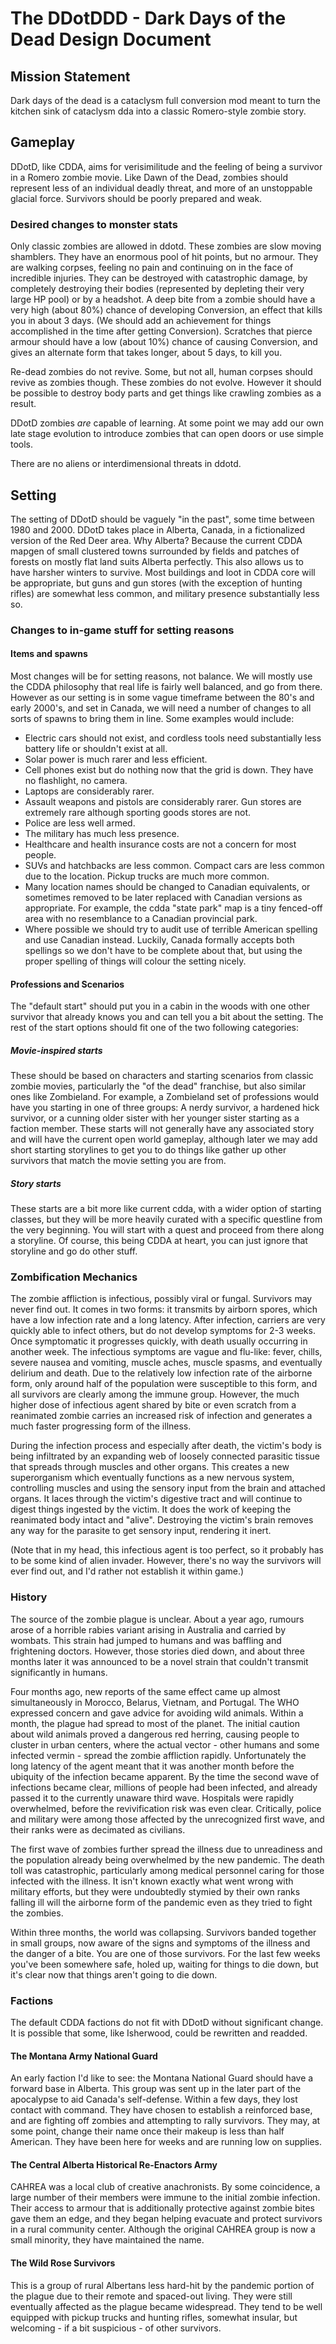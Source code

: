 # The DDotDDD - Dark Days of the Dead Design Document

## Mission Statement
Dark days of the dead is a cataclysm full conversion mod meant to turn the kitchen sink of cataclysm dda into a classic Romero-style zombie story.

## Gameplay
DDotD, like CDDA, aims for verisimilitude and the feeling of being a survivor in a Romero zombie movie. Like Dawn of the Dead, zombies should represent less of an individual deadly threat, and more of an unstoppable glacial force. Survivors should be poorly prepared and weak.

### Desired changes to monster stats
Only classic zombies are allowed in ddotd. These zombies are slow moving shamblers. They have an enormous pool of hit points, but no armour. They are walking corpses, feeling no pain and continuing on in the face of incredible injuries. They can be destroyed with catastrophic damage, by completely destroying their bodies (represented by depleting their very large HP pool) or by a headshot. A deep bite from a zombie should have a very high (about 80%) chance of developing Conversion, an effect that kills you in about 3 days. (We should add an achievement for things accomplished in the time after getting Conversion). Scratches that pierce armour should have a low (about 10%) chance of causing Conversion, and gives an alternate form that takes longer, about 5 days, to kill you.

Re-dead zombies do not revive. Some, but not all, human corpses should revive as zombies though. These zombies do not evolve. However it should be possible to destroy body parts and get things like crawling zombies as a result.

DDotD zombies *are* capable of learning. At some point we may add our own late stage evolution to introduce zombies that can open doors or use simple tools.

There are no aliens or interdimensional threats in ddotd.


## Setting
The setting of DDotD should be vaguely "in the past", some time between 1980 and 2000. DDotD takes place in Alberta, Canada, in a fictionalized version of the Red Deer area. Why Alberta? Because the current CDDA mapgen of small clustered towns surrounded by fields and patches of forests on mostly flat land suits Alberta perfectly. This also allows us to have harsher winters to survive. Most buildings and loot in CDDA core will be appropriate, but guns and gun stores (with the exception of hunting rifles) are somewhat less common, and military presence substantially less so.

### Changes to in-game stuff for setting reasons
#### Items and spawns
Most changes will be for setting reasons, not balance. We will mostly use the CDDA philosophy that real life is fairly well balanced, and go from there. However as our setting is in some vague timeframe between the 80's and early 2000's, and set in Canada, we will need a number of changes to all sorts of spawns to bring them in line. Some examples would include:
- Electric cars should not exist, and cordless tools need substantially less battery life or shouldn't exist at all.
- Solar power is much rarer and less efficient.
- Cell phones exist but do nothing now that the grid is down. They have no flashlight, no camera.
- Laptops are considerably rarer.
- Assault weapons and pistols are considerably rarer. Gun stores are extremely rare although sporting goods stores are not.
- Police are less well armed.
- The military has much less presence.
- Healthcare and health insurance costs are not a concern for most people.
- SUVs and hatchbacks are less common. Compact cars are less common due to the location. Pickup trucks are much more common.
- Many location names should be changed to Canadian equivalents, or sometimes removed to be later replaced with Canadian versions as appropriate. For example, the cdda "state park" map is a tiny fenced-off area with no resemblance to a Canadian provincial park.
- Where possible we should try to audit use of terrible American spelling and use Canadian instead. Luckily, Canada formally accepts both spellings so we don't have to be complete about that, but using the proper spelling of things will colour the setting nicely.

#### Professions and Scenarios
The "default start" should put you in a cabin in the woods with one other survivor that already knows you and can tell you a bit about the setting. The rest of the start options should fit one of the two following categories:

##### Movie-inspired starts
These should be based on characters and starting scenarios from classic zombie movies, particularly the "of the dead" franchise, but also similar ones like Zombieland. For example, a Zombieland set of professions would have you starting in one of three groups: A nerdy survivor, a hardened hick survivor, or a cunning older sister with her younger sister starting as a faction member. These starts will not generally have any associated story and will have the current open world gameplay, although later we may add short starting storylines to get you to do things like gather up other survivors that match the movie setting you are from.

##### Story starts
These starts are a bit more like current cdda, with a wider option of starting classes, but they will be more heavily curated with a specific questline from the very beginning. You will start with a quest and proceed from there along a storyline. Of course, this being CDDA at heart, you can just ignore that storyline and go do other stuff.

### Zombification Mechanics
The zombie affliction is infectious, possibly viral or fungal. Survivors may never find out. It comes in two forms: it transmits by airborn spores, which have a low infection rate and a long latency. After infection, carriers are very quickly able to infect others, but do not develop symptoms for 2-3 weeks. Once symptomatic it progresses quickly, with death usually occurring in another week. The infectious symptoms are vague and flu-like: fever, chills, severe nausea and vomiting, muscle aches, muscle spasms, and eventually delirium and death. Due to the relatively low infection rate of the airborne form, only around half of the population were susceptible to this form, and all survivors are clearly among the immune group. However, the much higher dose of infectious agent shared by bite or even scratch from a reanimated zombie carries an increased risk of infection and generates a much faster progressing form of the illness.

During the infection process and especially after death, the victim's body is being infiltrated by an expanding web of loosely connected parasitic tissue that spreads through muscles and other organs. This creates a new superorganism which eventually functions as a new nervous system, controlling muscles and using the sensory input from the brain and attached organs. It laces through the victim's digestive tract and will continue to digest things ingested by the victim. It does the work of keeping the reanimated body intact and "alive". Destroying the victim's brain removes any way for the parasite to get sensory input, rendering it inert.

(Note that in my head, this infectious agent is too perfect, so it probably has to be some kind of alien invader. However, there's no way the survivors will ever find out, and I'd rather not establish it within game.)

### History
The source of the zombie plague is unclear. About a year ago, rumours arose of a horrible rabies variant arising in Australia and carried by wombats. This strain had jumped to humans and was baffling and frightening doctors. However, those stories died down, and about three months later it was announced to be a novel strain that couldn't transmit significantly in humans.

Four months ago, new reports of the same effect came up almost simultaneously in Morocco, Belarus, Vietnam, and Portugal. The WHO expressed concern and gave advice for avoiding wild animals. Within a month, the plague had spread to most of the planet. The initial caution about wild animals proved a dangerous red herring, causing people to cluster in urban centers, where the actual vector - other humans and some infected vermin - spread the zombie affliction rapidly. Unfortunately the long latency of the agent meant that it was another month before the ubiquity of the infection became apparent. By the time the second wave of infections became clear, millions of people had been infected, and already passed it to the currently unaware third wave. Hospitals were rapidly overwhelmed, before the revivification risk was even clear. Critically, police and military were among those affected by the unrecognized first wave, and their ranks were as decimated as civilians.

The first wave of zombies further spread the illness due to unreadiness and the population already being overwhelmed by the new pandemic. The death toll was catastrophic, particularly among medical personnel caring for those infected with the illness. It isn't known exactly what went wrong with military efforts, but they were undoubtedly stymied by their own ranks falling ill will the airborne form of the pandemic even as they tried to fight the zombies.

Within three months, the world was collapsing. Survivors banded together in small groups, now aware of the signs and symptoms of the illness and the danger of a bite. You are one of those survivors. For the last few weeks you've been somewhere safe, holed up, waiting for things to die down, but it's clear now that things aren't going to die down.

### Factions
The default CDDA factions do not fit with DDotD without significant change. It is possible that some, like Isherwood, could be rewritten and readded.

#### The Montana Army National Guard
An early faction I'd like to see: the Montana National Guard should have a forward base in Alberta. This group was sent up in the later part of the apocalypse to aid Canada's self-defense. Within a few days, they lost contact with command. They have chosen to establish a reinforced base, and are fighting off zombies and attempting to rally survivors. They may, at some point, change their name once their makeup is less than half American. They have been here for weeks and are running low on supplies.

#### The Central Alberta Historical Re-Enactors Army
CAHREA was a local club of creative anachronists. By some coincidence, a large number of their members were immune to the initial zombie infection. Their access to armour that is additionally protective against zombie bites gave them an edge, and they began helping evacuate and protect survivors in a rural community center. Although the original CAHREA group is now a small minority, they have maintained the name.

#### The Wild Rose Survivors
This is a group of rural Albertans less hard-hit by the pandemic portion of the plague due to their remote and spaced-out living. They were still eventually affected as the plague became widespread. They tend to be well equipped with pickup trucks and hunting rifles, somewhat insular, but welcoming - if a bit suspicious - of other survivors.
